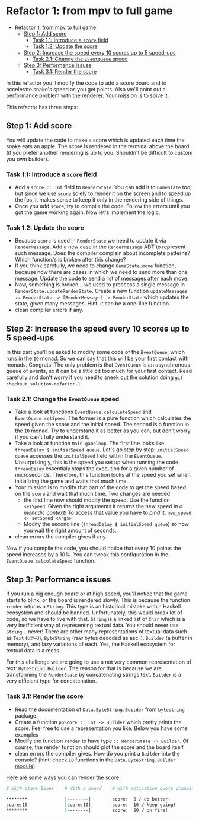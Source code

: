 # Refactor 1: from mpv to full game

- [Refactor 1: from mpv to full game](#refactor-1-from-mpv-to-full-game)
  - [Step 1: Add score](#step-1-add-score)
    - [Task 1.1: Introduce a `score` field](#task-11-introduce-a-score-field)
    - [Task 1.2: Update the score](#task-12-update-the-score)
  - [Step 2: Increase the speed every 10 scores up to 5 speed-ups](#step-2-increase-the-speed-every-10-scores-up-to-5-speed-ups)
    - [Task 2.1: Change the `EventQueue` speed](#task-21-change-the-eventqueue-speed)
  - [Step 3: Performance issues](#step-3-performance-issues)
    - [Task 3.1: Render the score](#task-31-render-the-score)
  
In this refactor you'll modify the code to add a score board and to accelerate snake's speed as you get points. Also we'll point out a performance problem with the renderer. Your mission is to solve it.

This refactor has three steps:

## Step 1: Add score

You will update the code to make a score which is updated each time the snake eats an apple. The score is rendered in the terminal above the board. (if you prefer another rendering is up to you. Shouldn't be difficult to custom you own builder).

### Task 1.1: Introduce a `score` field

- Add a `score :: Int` field to `RenderState`. You can add it to `GameState` too, but since we use `score` solely to render it on the screen and to speed up the fps, it makes sense to keep it only in the rendering side of things.
- Once you add `score`, try to compile the code. Follow the errors until you got the game working again. Now let's implement the logic.

### Task 1.2: Update the score

- Because `score` is used in `RenderState` we need to update it via `RenderMessage`. Add a new case in the `RenderMessage` ADT to represent such message. Does the compiler complain about incomplete patterns? Which function/s is broken after this change?
- If you think carefully, we need to change `GameState.move` function, because now there are cases in which we need to send more than one message. Update the code to send a list of messages after each move.
- Now, something is broken... we used to proccess a single message in `RenderState.updateRenderState`. Create a new function `updateMessages :: RenderState -> [RenderMessage] -> RenderState` which updates the state, given many messages. Hint: it can be a one-line function.
- clean compiler errors if any.

## Step 2: Increase the speed every 10 scores up to 5 speed-ups

In this part you'll be asked to modify some code of the `EventQueue`, which runs in the `IO` monad. So we can say that this will be your first contact with monads. Congrats! The only problem is that `EventQueue` is an asynchronous queue of events, so it can be a little bit too much for your first contact. Read carefully and don't worry if you need to sneek out the solution doing `git checkout solution-refactor-1`.

### Task 2.1: Change the `EventQueue` speed

- Take a look at functions `EventQueue.calculateSpeed` and `EventQueue.setSpeed`. The former is a pure function which calculates the speed given the score and the initial speed. The second is a function in the `IO` monad. Try to understand it as better as you can, but don't worry if you can't fully understand it.
- Take a look at function `Main.gameloop`. The first line looks like `threadDelay $ initialSpeed queue`. Let's go step by step: `initialSpeed queue` accesses the `initialSpeed` field within the `EventQueue`. Unsurprisingly, this is the speed you set up when running the code. `threadDelay` essentialy stops the execution for a given number of microseconds. Therefore, this function looks at the speed you set when initializing the game and waits that much time.
- Your mission is to modify that part of the code to get the speed based on the `score` and wait that much time. Two changes are needed
  - the first line now should modify the speed. Use the function `setSpeed`. Given the right arguments it returns the new speed _in a monadic context!_ To access that value you have to _bind_ it: `new_speed <- setSpeed <args>`
  - Modify the second line (`threadDelay $ initialSpeed queue`) so now you wait the right amount of seconds.
- clean errors the compiler gives if any.

Now if you compile the code, you should notice that every 10 points the speed increases by a 10%. You can tweak this configuration in the `EventQueue.calculateSpeed` function.

## Step 3: Performance issues

If you run a big enough board or at high speed, you'll notice that the game starts to blink, or the board is rendered slowly. This is because the function `render` returns a `String`. This type is an historical mistake within Haskell ecosystem and should be banned. Unfortunately, this would break lot of code, so we have to live with that. `String` is a linked list of `Char` which is a very inefficient way of representing textual data. You should never use `String`... never! There are other many representations of textual data such as `Text` (utf-8), `ByteString` (raw bytes decoded as ascii), `Builder` (a buffer in memory), and lazy variations of each. Yes, the Haskell ecosystem for textual data is a mess.

For this challenge we are going to use a not very common representation of text: `ByteString.Builder`. The reason for that is because we are transforming the `RenderState` by concatenating strings text. `Builder` is a very efficient type for concatenation.

### Task 3.1: Render the score

- Read the documentation of `Data.ByteString.Builder` from `bytestring` package.
- Create a function `ppScore :: Int -> Builder` which pretty prints the score. Feel free to use a representation you like. Below you have some examples
- Modify the function `render` to have type `:: RenderState -> Builder`. Of course, the render function should plot the score and the board itself
- clean errors the compiler gives. How do you print a `Builder` into the console?  (hint: check `IO` functions in the `Data.ByteString.Builder` [module](https://hackage.haskell.org/package/bytestring-0.10.6.0/docs/Data-ByteString-Builder.html))

Here are some ways you can render the score:

```bash
# With stars lines    # With a board    # With motivation quote changing every 10 points
                                      
********              |--------|        score:  5 / do better!
score:10              |score:10|        score:  10 / keep going!
********              |--------|        score:  20 / on fire!
```
